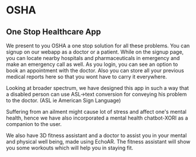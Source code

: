 # **OSHA**
## One Stop Healthcare App

We present to you OSHA a one stop solution for all these problems. You can signup on our webapp as a doctor or a patient. While on the signup page, you can locate nearby hospitals and pharmaceuticals in emergency and make an emergency call as well. As you login, you can see an option to book an appointment with the doctor. Also you can store all your previous medical reports here so that you wont have to carry it everywhere.

Looking at broader spectrum, we have designed this app in such a way that a disabled person can use ASL->text conversion for conveying his problem to the doctor. (ASL ie American Sign Language)

Suffering from an ailment might cause lot of stress and affect one's mental health, hence we have also incorporated a mental health chatbot-XORI as a companion to the user.

We also have 3D fitness assistant and a doctor to assist you in your mental and physical well being, made using EchoAR. The fitness assistant will show you some workouts which will help you in staying fit.
